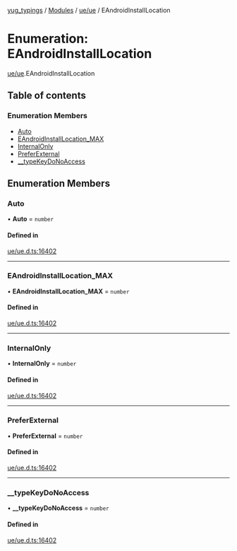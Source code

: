 [yug_typings](../README.md) / [Modules](../modules.md) / [ue/ue](../modules/ue_ue.md) / EAndroidInstallLocation

# Enumeration: EAndroidInstallLocation

[ue/ue](../modules/ue_ue.md).EAndroidInstallLocation

## Table of contents

### Enumeration Members

- [Auto](ue_ue.EAndroidInstallLocation.md#auto)
- [EAndroidInstallLocation\_MAX](ue_ue.EAndroidInstallLocation.md#eandroidinstalllocation_max)
- [InternalOnly](ue_ue.EAndroidInstallLocation.md#internalonly)
- [PreferExternal](ue_ue.EAndroidInstallLocation.md#preferexternal)
- [\_\_typeKeyDoNoAccess](ue_ue.EAndroidInstallLocation.md#__typekeydonoaccess)

## Enumeration Members

### Auto

• **Auto** = `number`

#### Defined in

[ue/ue.d.ts:16402](https://github.com/YugMetaverse/yug_typings/blob/b7d9b19/ue/ue.d.ts#L16402)

___

### EAndroidInstallLocation\_MAX

• **EAndroidInstallLocation\_MAX** = `number`

#### Defined in

[ue/ue.d.ts:16402](https://github.com/YugMetaverse/yug_typings/blob/b7d9b19/ue/ue.d.ts#L16402)

___

### InternalOnly

• **InternalOnly** = `number`

#### Defined in

[ue/ue.d.ts:16402](https://github.com/YugMetaverse/yug_typings/blob/b7d9b19/ue/ue.d.ts#L16402)

___

### PreferExternal

• **PreferExternal** = `number`

#### Defined in

[ue/ue.d.ts:16402](https://github.com/YugMetaverse/yug_typings/blob/b7d9b19/ue/ue.d.ts#L16402)

___

### \_\_typeKeyDoNoAccess

• **\_\_typeKeyDoNoAccess** = `number`

#### Defined in

[ue/ue.d.ts:16402](https://github.com/YugMetaverse/yug_typings/blob/b7d9b19/ue/ue.d.ts#L16402)
